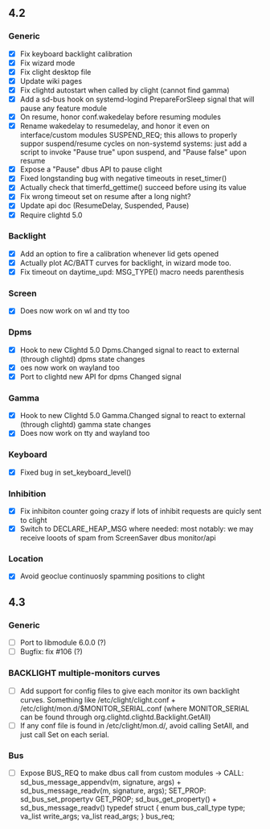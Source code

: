 ## 4.2

### Generic
- [x] Fix keyboard backlight calibration
- [x] Fix wizard mode
- [x] Fix clight desktop file
- [x] Update wiki pages
- [x] Fix clightd autostart when called by clight (cannot find gamma)
- [x] Add a sd-bus hook on systemd-logind PrepareForSleep signal that will pause any feature module
- [x] On resume, honor conf.wakedelay before resuming modules
- [x] Rename wakedelay to resumedelay, and honor it even on interface/custom modules SUSPEND_REQ; this allows to properly suppor suspend/resume cycles on non-systemd systems: just add a script to invoke "Pause true" upon suspend, and "Pause false" upon resume
- [x] Expose a "Pause" dbus API to pause clight
- [x] Fixed longstanding bug with negative timeouts in reset_timer()
- [x] Actually check that timerfd_gettime() succeed before using its value
- [x] Fix wrong timeout set on resume after a long night?
- [x] Update api doc (ResumeDelay, Suspended, Pause)
- [x] Require clightd 5.0

### Backlight
- [x] Add an option to fire a calibration whenever lid gets opened
- [x] Actually plot AC/BATT curves for backlight, in wizard mode too.
- [x] Fix timeout on daytime_upd: MSG_TYPE() macro needs parenthesis

### Screen 
- [x] Does now work on wl and tty too

### Dpms
- [x] Hook to new Clightd 5.0 Dpms.Changed signal to react to external (through clightd) dpms state changes
- [x] oes now work on wayland too
- [x] Port to clightd new API for dpms Changed signal

### Gamma
- [x] Hook to new Clightd 5.0 Gamma.Changed signal to react to external (through clightd) gamma state changes
- [x] Does now work on tty and wayland too

### Keyboard
- [x] Fixed bug in set_keyboard_level()

### Inhibition
- [x] Fix inhibiton counter going crazy if lots of inhibit requests are quicly sent to clight
- [x] Switch to DECLARE_HEAP_MSG where needed: most notably: we may receive looots of spam from ScreenSaver dbus monitor/api

### Location
- [x] Avoid geoclue continuosly spamming positions to clight

## 4.3

### Generic
- [ ] Port to libmodule 6.0.0 (?)
- [ ] Bugfix: fix #106 (?)

### BACKLIGHT multiple-monitors curves
- [ ] Add support for config files to give each monitor its own backlight curves. Something like /etc/clight/clight.conf + /etc/clight/mon.d/$MONITOR_SERIAL.conf (where MONITOR_SERIAL can be found through org.clightd.clightd.Backlight.GetAll)
- [ ] If any conf file is found in /etc/clight/mon.d/, avoid calling SetAll, and just call Set on each serial.

### Bus
- [ ] Expose BUS_REQ to make dbus call from custom modules -> 
CALL: sd_bus_message_appendv(m, signature, args) + sd_bus_message_readv(m, signature, args);
SET_PROP: sd_bus_set_propertyv
GET_PROP; sd_bus_get_property() + sd_bus_message_readv()
typedef struct {
    enum bus_call_type type;
    va_list write_args;
    va_list read_args;
} bus_req;

